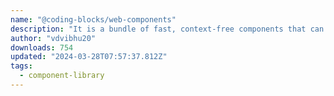 ```yaml
---
name: "@coding-blocks/web-components"
description: "It is a bundle of fast, context-free components that can be used on pages as custom HTML elements. They have isolated small css for faster loads and run inside shadow dom."
author: "vdvibhu20"
downloads: 754
updated: "2024-03-28T07:57:37.812Z"
tags: 
  - component-library
---
```

